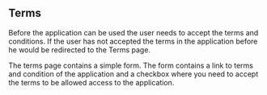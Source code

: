 ## Terms

Before the application can be used the user needs to accept the terms and conditions.
If the user has not accepted the terms in the application before he would be redirected to the Terms page.

The terms page contains a simple form. The form contains a link to terms and condition of the application and a checkbox where you need to accept the terms to be allowed access to the application.